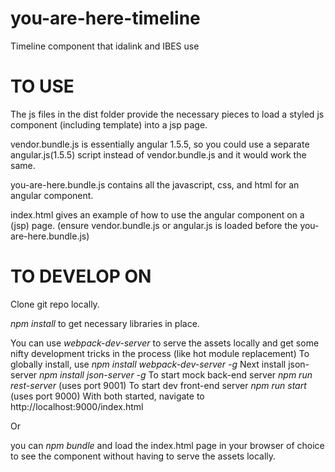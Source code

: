 # you-are-here-timeline
Timeline component that idalink and IBES use

# TO USE
The js files in the dist folder provide the necessary pieces to load a styled js component (including template) into a jsp page.

vendor.bundle.js is essentially angular 1.5.5, so you could use a separate angular.js(1.5.5) script instead of vendor.bundle.js and it would work the same.

you-are-here.bundle.js contains all the javascript, css, and html for an angular component.

index.html gives an example of how to use the angular component on a (jsp) page. (ensure vendor.bundle.js or angular.js is loaded before the you-are-here.bundle.js)

# TO DEVELOP ON
Clone git repo locally.

*npm install* to get necessary libraries in place.

You can use *webpack-dev-server* to serve the assets locally and get some nifty development tricks in the process (like hot module replacement)
To globally install, use *npm install webpack-dev-server -g*
Next install json-server *npm install json-server -g*
To start mock back-end server *npm run rest-server* (uses port 9001)
To start dev front-end server *npm run start* (uses port 9000)
With both started, navigate to http://localhost:9000/index.html

Or

you can *npm bundle* and load the index.html page in your browser of choice to see the component without having to serve the assets locally.
